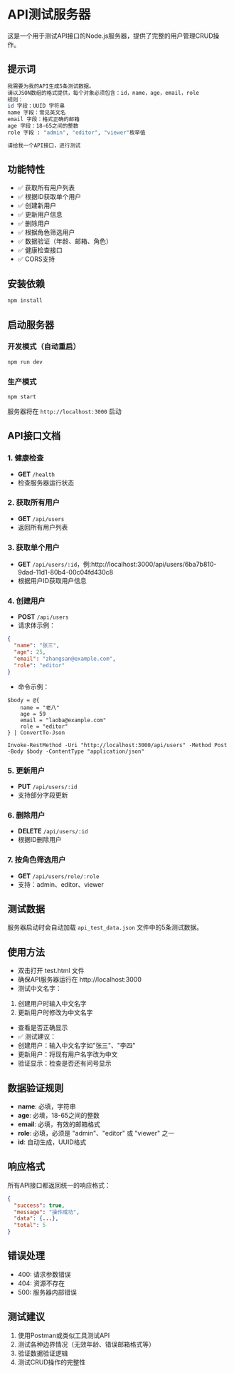 # API测试服务器

这是一个用于测试API接口的Node.js服务器，提供了完整的用户管理CRUD操作。

## 提示词

```bash
我需要为我的API生成5条测试数据。
请以JSON数组的格式提供，每个对象必须包含：id，name，age，email，role
规则：
id 字段：UUID 字符串
name 字段：常见英文名
email 字段：格式正确的邮箱
age 字段：18-65之间的整数
role 字段 : "admin", "editor", "viewer"枚举值

请给我一个API接口，进行测试
```

## 功能特性

- ✅ 获取所有用户列表
- ✅ 根据ID获取单个用户
- ✅ 创建新用户
- ✅ 更新用户信息
- ✅ 删除用户
- ✅ 根据角色筛选用户
- ✅ 数据验证（年龄、邮箱、角色）
- ✅ 健康检查接口
- ✅ CORS支持

## 安装依赖

```bash
npm install
```

## 启动服务器

### 开发模式（自动重启）
```bash
npm run dev
```

### 生产模式
```bash
npm start
```

服务器将在 `http://localhost:3000` 启动

## API接口文档

### 1. 健康检查
- **GET** `/health`
- 检查服务器运行状态

### 2. 获取所有用户
- **GET** `/api/users`
- 返回所有用户列表

### 3. 获取单个用户
- **GET** `/api/users/:id`，例:http://localhost:3000/api/users/6ba7b810-9dad-11d1-80b4-00c04fd430c8
- 根据用户ID获取用户信息

### 4. 创建用户
- **POST** `/api/users`
- 请求体示例：
```json
{
  "name": "张三",
  "age": 25,
  "email": "zhangsan@example.com",
  "role": "editor"
}
```
- 命令示例：
```
$body = @{
    name = "老八"
    age = 59
    email = "laoba@example.com"
    role = "editor"
} | ConvertTo-Json

Invoke-RestMethod -Uri "http://localhost:3000/api/users" -Method Post -Body $body -ContentType "application/json"
```

### 5. 更新用户
- **PUT** `/api/users/:id`
- 支持部分字段更新

### 6. 删除用户
- **DELETE** `/api/users/:id`
- 根据ID删除用户

### 7. 按角色筛选用户
- **GET** `/api/users/role/:role`
- 支持：admin、editor、viewer

## 测试数据

服务器启动时会自动加载 `api_test_data.json` 文件中的5条测试数据。

## 使用方法

- 双击打开 test.html 文件
- 确保API服务器运行在 http://localhost:3000
- 测试中文名字：
1. 创建用户时输入中文名字
2. 更新用户时修改为中文名字
- 查看是否正确显示
- ✅ 测试建议：
- 创建用户：输入中文名字如"张三"、"李四"
- 更新用户：将现有用户名字改为中文
- 验证显示：检查是否还有问号显示

## 数据验证规则

- **name**: 必填，字符串
- **age**: 必填，18-65之间的整数
- **email**: 必填，有效的邮箱格式
- **role**: 必填，必须是 "admin"、"editor" 或 "viewer" 之一
- **id**: 自动生成，UUID格式

## 响应格式

所有API接口都返回统一的响应格式：

```json
{
  "success": true,
  "message": "操作成功",
  "data": {...},
  "total": 5
}
```

## 错误处理

- 400: 请求参数错误
- 404: 资源不存在
- 500: 服务器内部错误

## 测试建议

1. 使用Postman或类似工具测试API
2. 测试各种边界情况（无效年龄、错误邮箱格式等）
3. 验证数据验证逻辑
4. 测试CRUD操作的完整性